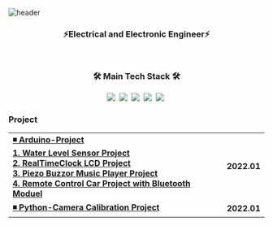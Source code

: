 ![header](https://capsule-render.vercel.app/api?color=006400&height=280&text=ChanHoAn&fontColor=fffff2&fontSize=75&fontAlign=75&fontAlignY=45&&type=waving)

<h3 align="center"> ⚡Electrical and Electronic Engineer⚡ </h3>


<br/>

<h3 align="center">🛠 Main Tech Stack 🛠</h3>
<p align="center">
  <img src="https://img.shields.io/badge/C-ffb13b?style=flat-square&logo=C&logoColor=white"/></a>&nbsp
    <img src="https://img.shields.io/badge/C++-00599C?style=flat-square&logo=C%2B%2B&logoColor=white"/></a>&nbsp
     <img src="https://img.shields.io/badge/Arduino-00979D?style=flat-square&logo=Arduino&logoColor=white"/></a>&nbsp
  <img src="https://img.shields.io/badge/Python-3766AB?style=flat-square&logo=Python&logoColor=white"/></a>&nbsp
  <img src="https://img.shields.io/badge/Anaconda-44A833?style=flat-square&logo=Anaconda&logoColor=white"/></a>&nbsp
</p>


### Project



<table>
    <td colspan=1 style="text-align: left;"><b><a href="URL_HERE">◾ Arduino-Project <br>1. Water Level Sensor Project<br>2. RealTimeClock LCD Project<br>3. Piezo Buzzor Music Player Project<br>4. Remote Control Car Project with Bluetooth Moduel </a></b></td>
	<td><b>2022.01</b></td>
	<tr>
    <td colspan=1 style="text-align: left;"><b><a href="URL_HERE">◾ Python-Camera Calibration Project  </a></b></td>
	<td><b>2022.01</b></td>
	<tr>

</table>

